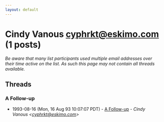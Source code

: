 ```yaml
---
layout: default
---
```


# Cindy Vanous <cyphrkt@eskimo.com> (1 posts)

_Be aware that many list participants used multiple email addresses over their time active on the list. As such this page may not contain all threads available._

## Threads

### A Follow-up
+ 1993-08-16 (Mon, 16 Aug 93 10:07:07 PDT) - [A Follow-up](/archive/1993/08/2491632f266716769fc2c2842b5e8299e4bf89d99b914d4fa55b3bc40ccc3b07) - _Cindy Vanous \<cyphrkt@eskimo.com\>_

